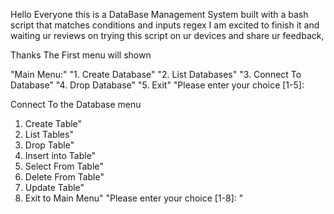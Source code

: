 Hello Everyone this is a DataBase Management System built with a bash script that matches conditions and inputs regex
I am excited to finish it and waiting ur reviews on trying this script on ur devices and share ur feedback,

Thanks 
The First menu will shown 

   "Main Menu:"
 "1. Create Database"
 "2. List Databases"
 "3. Connect To Database"
 "4. Drop Database"
 "5. Exit"
"Please enter your choice [1-5]: 

Connect To the Database menu
    
1. Create Table"
2. List Tables"
3. Drop Table"
4. Insert into Table"
5. Select From Table"
6. Delete From Table"
7. Update Table"
8. Exit to Main Menu"
"Please enter your choice [1-8]: "

